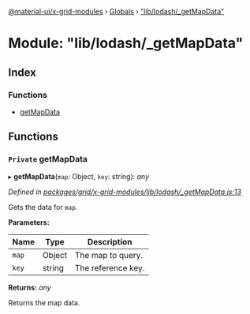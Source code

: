 [@material-ui/x-grid-modules](../README.md) › [Globals](../globals.md) › ["lib/lodash/_getMapData"](_lib_lodash__getmapdata_.md)

# Module: "lib/lodash/_getMapData"

## Index

### Functions

* [getMapData](_lib_lodash__getmapdata_.md#private-getmapdata)

## Functions

### `Private` getMapData

▸ **getMapData**(`map`: Object, `key`: string): *any*

*Defined in [packages/grid/x-grid-modules/lib/lodash/_getMapData.js:13](https://github.com/mui-org/material-ui-x/blob/a679779/packages/grid/x-grid-modules/lib/lodash/_getMapData.js#L13)*

Gets the data for `map`.

**Parameters:**

Name | Type | Description |
------ | ------ | ------ |
`map` | Object | The map to query. |
`key` | string | The reference key. |

**Returns:** *any*

Returns the map data.
